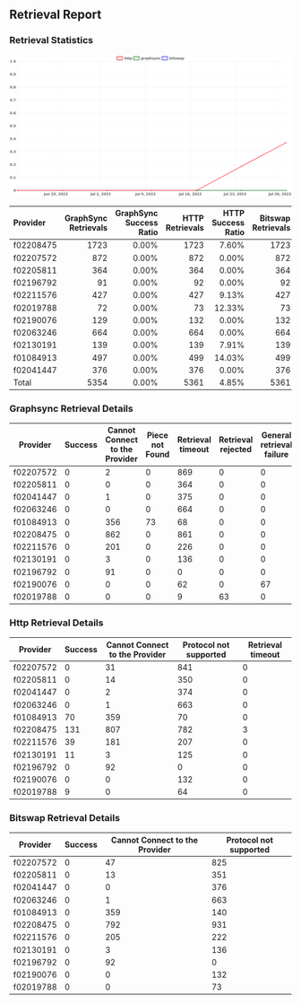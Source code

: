 ## Retrieval Report
### Retrieval Statistics
<img src="https://raw.githubusercontent.com/data-preservation-programs/filplus-checker-assets/main/filecoin-project/filecoin-plus-large-datasets/issues/2006/1690819310750.png"/>

| Provider  | GraphSync Retrievals | GraphSync Success Ratio | HTTP Retrievals | HTTP Success Ratio | Bitswap Retrievals | Bitswap Success Ratio |
| :-------- | -------------------: | ----------------------: | --------------: | -----------------: | -----------------: | --------------------: |
| f02208475 |                 1723 |                   0.00% |            1723 |              7.60% |               1723 |                 0.00% |
| f02207572 |                  872 |                   0.00% |             872 |              0.00% |                872 |                 0.00% |
| f02205811 |                  364 |                   0.00% |             364 |              0.00% |                364 |                 0.00% |
| f02196792 |                   91 |                   0.00% |              92 |              0.00% |                 92 |                 0.00% |
| f02211576 |                  427 |                   0.00% |             427 |              9.13% |                427 |                 0.00% |
| f02019788 |                   72 |                   0.00% |              73 |             12.33% |                 73 |                 0.00% |
| f02190076 |                  129 |                   0.00% |             132 |              0.00% |                132 |                 0.00% |
| f02063246 |                  664 |                   0.00% |             664 |              0.00% |                664 |                 0.00% |
| f02130191 |                  139 |                   0.00% |             139 |              7.91% |                139 |                 0.00% |
| f01084913 |                  497 |                   0.00% |             499 |             14.03% |                499 |                 0.00% |
| f02041447 |                  376 |                   0.00% |             376 |              0.00% |                376 |                 0.00% |
| Total     |                 5354 |                   0.00% |            5361 |              4.85% |               5361 |                 0.00% |

### Graphsync Retrieval Details
| Provider  | Success | Cannot Connect to the Provider | Piece not Found | Retrieval timeout | Retrieval rejected | General retrieval failure | Deal state missing |
| --------- | ------- | ------------------------------ | --------------- | ----------------- | ------------------ | ------------------------- | ------------------ |
| f02207572 | 0       | 2                              | 0               | 869               | 0                  | 0                         | 1                  |
| f02205811 | 0       | 0                              | 0               | 364               | 0                  | 0                         | 0                  |
| f02041447 | 0       | 1                              | 0               | 375               | 0                  | 0                         | 0                  |
| f02063246 | 0       | 0                              | 0               | 664               | 0                  | 0                         | 0                  |
| f01084913 | 0       | 356                            | 73              | 68                | 0                  | 0                         | 0                  |
| f02208475 | 0       | 862                            | 0               | 861               | 0                  | 0                         | 0                  |
| f02211576 | 0       | 201                            | 0               | 226               | 0                  | 0                         | 0                  |
| f02130191 | 0       | 3                              | 0               | 136               | 0                  | 0                         | 0                  |
| f02196792 | 0       | 91                             | 0               | 0                 | 0                  | 0                         | 0                  |
| f02190076 | 0       | 0                              | 0               | 62                | 0                  | 67                        | 0                  |
| f02019788 | 0       | 0                              | 0               | 9                 | 63                 | 0                         | 0                  |

### Http Retrieval Details
| Provider  | Success | Cannot Connect to the Provider | Protocol not supported | Retrieval timeout |
| --------- | ------- | ------------------------------ | ---------------------- | ----------------- |
| f02207572 | 0       | 31                             | 841                    | 0                 |
| f02205811 | 0       | 14                             | 350                    | 0                 |
| f02041447 | 0       | 2                              | 374                    | 0                 |
| f02063246 | 0       | 1                              | 663                    | 0                 |
| f01084913 | 70      | 359                            | 70                     | 0                 |
| f02208475 | 131     | 807                            | 782                    | 3                 |
| f02211576 | 39      | 181                            | 207                    | 0                 |
| f02130191 | 11      | 3                              | 125                    | 0                 |
| f02196792 | 0       | 92                             | 0                      | 0                 |
| f02190076 | 0       | 0                              | 132                    | 0                 |
| f02019788 | 9       | 0                              | 64                     | 0                 |

### Bitswap Retrieval Details
| Provider  | Success | Cannot Connect to the Provider | Protocol not supported |
| --------- | ------- | ------------------------------ | ---------------------- |
| f02207572 | 0       | 47                             | 825                    |
| f02205811 | 0       | 13                             | 351                    |
| f02041447 | 0       | 0                              | 376                    |
| f02063246 | 0       | 1                              | 663                    |
| f01084913 | 0       | 359                            | 140                    |
| f02208475 | 0       | 792                            | 931                    |
| f02211576 | 0       | 205                            | 222                    |
| f02130191 | 0       | 3                              | 136                    |
| f02196792 | 0       | 92                             | 0                      |
| f02190076 | 0       | 0                              | 132                    |
| f02019788 | 0       | 0                              | 73                     |
